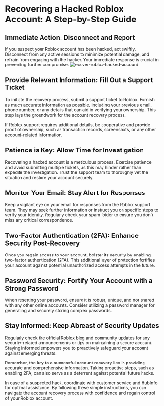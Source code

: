 # Recovering a Hacked Roblox Account: A Step-by-Step Guide

## Immediate Action: Disconnect and Report
If you suspect your Roblox account has been hacked, act swiftly. Disconnect from any active sessions to minimize potential damage, and refrain from engaging with the hacker. Your immediate response is crucial in preventing further compromise.
![ecover-roblox-hacked-account](https://10scopes.com/wp-content/uploads/2021/05/recover-roblox-hacked-account-1024x576.jpg)
## Provide Relevant Information: Fill Out a Support Ticket
To initiate the recovery process, submit a support ticket to Roblox. Furnish as much accurate information as possible, including your previous email, phone number, or any details that can aid in verifying your ownership. This step lays the groundwork for the account recovery process.

If Roblox support requires additional details, be cooperative and provide proof of ownership, such as transaction records, screenshots, or any other account-related information.

## Patience is Key: Allow Time for Investigation
Recovering a hacked account is a meticulous process. Exercise patience and avoid submitting multiple tickets, as this may hinder rather than expedite the investigation. Trust the support team to thoroughly vet the situation and restore your account securely.

## Monitor Your Email: Stay Alert for Responses
Keep a vigilant eye on your email for responses from the Roblox support team. They may seek further information or instruct you on specific steps to verify your identity. Regularly check your spam folder to ensure you don't miss any critical correspondence.

## Two-Factor Authentication (2FA): Enhance Security Post-Recovery
Once you regain access to your account, bolster its security by enabling two-factor authentication (2FA). This additional layer of protection fortifies your account against potential unauthorized access attempts in the future.

## Password Security: Fortify Your Account with a Strong Password
When resetting your password, ensure it is robust, unique, and not shared with any other online accounts. Consider utilizing a password manager for generating and securely storing complex passwords.

## Stay Informed: Keep Abreast of Security Updates
Regularly check the official Roblox blog and community updates for any security-related announcements or tips on maintaining a secure account. Staying informed empowers you to proactively safeguard your account against emerging threats.

Remember, the key to a successful account recovery lies in providing accurate and comprehensive information. Taking proactive steps, such as enabling 2FA, can also serve as a deterrent against potential future hacks.

In case of a suspected hack, coordinate with customer service and HubInfo for optimal assistance. By following these simple instructions, you can navigate the account recovery process with confidence and regain control of your Roblox account.
